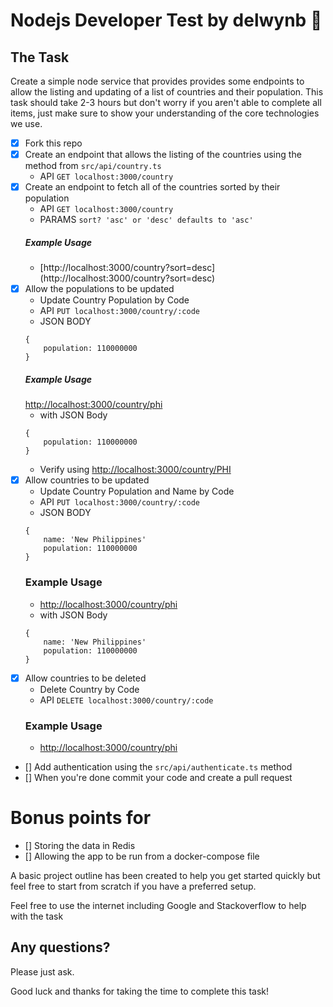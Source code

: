 # Nodejs Developer Test by delwynb 🚀

## The Task

Create a simple node service that provides provides some endpoints to allow the listing and updating of a
list of countries and their population. This task should take 2-3 hours but don't worry if you aren't able to 
complete all items, just make sure to show your understanding of the core technologies we use.

- [x] Fork this repo
- [x] Create an endpoint that allows the listing of the countries using the method from `src/api/country.ts`
    - API `GET localhost:3000/country`
- [x] Create an endpoint to fetch all of the countries sorted by their population
    - API `GET localhost:3000/country`
    - PARAMS `sort? 'asc' or 'desc' defaults to 'asc'`
    ##### Example Usage
    - [http://localhost:3000/country?sort=desc] (http://localhost:3000/country?sort=desc)
- [x] Allow the populations to be updated
    - Update Country Population by Code
    - API `PUT localhost:3000/country/:code`
    - JSON BODY 
    ```
    {
        population: 110000000
    }
    ```
    ##### Example Usage
    [http://localhost:3000/country/phi](http://localhost:3000/country/phi)
    - with JSON Body
    ```
    {
        population: 110000000
    }
    ```
    - Verify using [http://localhost:3000/country/PHI](http://localhost:3000/country/PHI)
- [x] Allow countries to be updated
    - Update Country Population and Name by Code
    - API `PUT localhost:3000/country/:code`
    - JSON BODY 
    ```
    {
        name: 'New Philippines'
        population: 110000000
    }
    ```
    ### Example Usage
    - [http://localhost:3000/country/phi](http://localhost:3000/country/phi)
    - with JSON Body 
    ```
    {
        name: 'New Philippines'
        population: 110000000
    }
    ```
- [x] Allow countries to be deleted 
    - Delete Country by Code
    - API `DELETE localhost:3000/country/:code`
     ### Example Usage
    - [http://localhost:3000/country/phi](http://localhost:3000/country/phi)
- [] Add authentication using the `src/api/authenticate.ts` method
- [] When you're done commit your code and create a pull request

# Bonus points for

- [] Storing the data in Redis
- [] Allowing the app to be run from a docker-compose file

A basic project outline has been created to help you get started quickly but feel free to start from scratch if you have a preferred setup.

Feel free to use the internet including Google and Stackoverflow to help with the task

## Any questions?

Please just ask.

Good luck and thanks for taking the time to complete this task!

